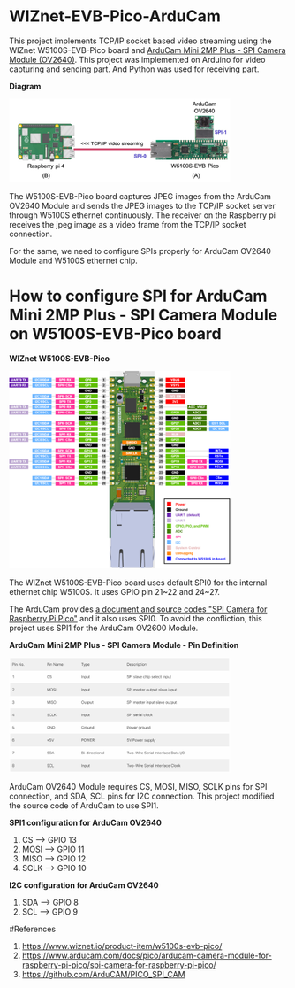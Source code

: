 # WIZnet-EVB-Pico-ArduCam

This project implements TCP/IP socket based video streaming using the WIZnet W5100S-EVB-Pico board and <a href="https://www.arducam.com/product/arducam-2mp-spi-camera-b0067-arduino/">ArduCam Mini 2MP Plus - SPI Camera Module (OV2640)</a>.
This project was implemented on Arduino for video capturing and sending part. And Python was used for receiving part.

**Diagram**

<img style="width:25rem" src="./images/Diagram.jpg" alt="Diagram">

The W5100S-EVB-Pico board captures JPEG images from the ArduCam OV2640 Module and sends the JPEG images to the TCP/IP socket server through W5100S ethernet continuously. The receiver on the Raspberry pi receives the jpeg image as a video frame from the TCP/IP socket connection.<p>
For the same, we need to configure SPIs properly for ArduCam OV2640 Module and W5100S ethernet chip.

# How to configure SPI for ArduCam Mini 2MP Plus - SPI Camera Module on W5100S-EVB-Pico board

**WIZnet W5100S-EVB-Pico**

<img style="width:25rem" src="./images/W5100S-EVB-Pico-Pinout.png" alt="W5100S-EVB-Pico">

The WIZnet W5100S-EVB-Pico board uses default SPI0 for the internal ethernet chip W5100S. It uses GPIO pin 21~22 and 24~27.<p>
The ArduCam provides <a href="https://www.arducam.com/docs/pico/arducam-camera-module-for-raspberry-pi-pico/spi-camera-for-raspberry-pi-pico/">a document and source codes "SPI Camera for Raspberry Pi Pico"</a> and it also uses SPI0. To avoid the confliction, this project uses SPI1 for the ArduCam OV2600 Module.


**ArduCam Mini 2MP Plus - SPI Camera Module - Pin Definition**

<img style="width:25rem" src="./images/AruduCam-Mini-2MP-Plus-SPI-Camera-Module-Pin.jpg" alt="AruduCam-Mini-2MP-Plus-SPI-Camera-Module">

ArduCam OV2640 Module requires CS, MOSI, MISO, SCLK pins for SPI connection, and SDA, SCL pins for I2C connection. This project modified the source code of ArduCam to use SPI1.

**SPI1 configuration for ArduCam OV2640**

1. CS --> GPIO 13
2. MOSI --> GPIO 11
3. MISO --> GPIO 12
4. SCLK --> GPIO 10

**I2C configuration for ArduCam OV2640**

1. SDA --> GPIO 8
2. SCL --> GPIO 9

#References

1. https://www.wiznet.io/product-item/w5100s-evb-pico/
2. https://www.arducam.com/docs/pico/arducam-camera-module-for-raspberry-pi-pico/spi-camera-for-raspberry-pi-pico/
3. https://github.com/ArduCAM/PICO_SPI_CAM

